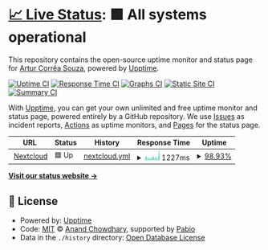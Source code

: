 # [📈 Live Status](https://arcstur.github.io/nextcloud-upptime): <!--live status--> **🟩 All systems operational**

This repository contains the open-source uptime monitor and status page for [Artur Corrêa Souza](https://arcstur.github.io/nextcloud-upptime), powered by [Upptime](https://github.com/upptime/upptime).

[![Uptime CI](https://github.com/arcstur/nextcloud-upptime/workflows/Uptime%20CI/badge.svg)](https://github.com/arcstur/nextcloud-upptime/actions?query=workflow%3A%22Uptime+CI%22)
[![Response Time CI](https://github.com/arcstur/nextcloud-upptime/workflows/Response%20Time%20CI/badge.svg)](https://github.com/arcstur/nextcloud-upptime/actions?query=workflow%3A%22Response+Time+CI%22)
[![Graphs CI](https://github.com/arcstur/nextcloud-upptime/workflows/Graphs%20CI/badge.svg)](https://github.com/arcstur/nextcloud-upptime/actions?query=workflow%3A%22Graphs+CI%22)
[![Static Site CI](https://github.com/arcstur/nextcloud-upptime/workflows/Static%20Site%20CI/badge.svg)](https://github.com/arcstur/nextcloud-upptime/actions?query=workflow%3A%22Static+Site+CI%22)
[![Summary CI](https://github.com/arcstur/nextcloud-upptime/workflows/Summary%20CI/badge.svg)](https://github.com/arcstur/nextcloud-upptime/actions?query=workflow%3A%22Summary+CI%22)

With [Upptime](https://upptime.js.org), you can get your own unlimited and free uptime monitor and status page, powered entirely by a GitHub repository. We use [Issues](https://github.com/arcstur/nextcloud-upptime/issues) as incident reports, [Actions](https://github.com/arcstur/nextcloud-upptime/actions) as uptime monitors, and [Pages](https://arcstur.github.io/nextcloud-upptime) for the status page.

<!--start: status pages-->
<!-- This summary is generated by Upptime (https://github.com/upptime/upptime) -->
<!-- Do not edit this manually, your changes will be overwritten -->
<!-- prettier-ignore -->
| URL | Status | History | Response Time | Uptime |
| --- | ------ | ------- | ------------- | ------ |
| <img alt="" src="https://icons.duckduckgo.com/ip3/nextcloud.arcstur.com.ico" height="13"> [Nextcloud](https://nextcloud.arcstur.com) | 🟩 Up | [nextcloud.yml](https://github.com/arcstur/homelab-status/commits/HEAD/history/nextcloud.yml) | <details><summary><img alt="Response time graph" src="./graphs/nextcloud/response-time-week.png" height="20"> 1227ms</summary><br><a href="https://status.arcstur.com/history/nextcloud"><img alt="Response time 1090" src="https://img.shields.io/endpoint?url=https%3A%2F%2Fraw.githubusercontent.com%2Farcstur%2Fhomelab-status%2FHEAD%2Fapi%2Fnextcloud%2Fresponse-time.json"></a><br><a href="https://status.arcstur.com/history/nextcloud"><img alt="24-hour response time 1322" src="https://img.shields.io/endpoint?url=https%3A%2F%2Fraw.githubusercontent.com%2Farcstur%2Fhomelab-status%2FHEAD%2Fapi%2Fnextcloud%2Fresponse-time-day.json"></a><br><a href="https://status.arcstur.com/history/nextcloud"><img alt="7-day response time 1227" src="https://img.shields.io/endpoint?url=https%3A%2F%2Fraw.githubusercontent.com%2Farcstur%2Fhomelab-status%2FHEAD%2Fapi%2Fnextcloud%2Fresponse-time-week.json"></a><br><a href="https://status.arcstur.com/history/nextcloud"><img alt="30-day response time 1167" src="https://img.shields.io/endpoint?url=https%3A%2F%2Fraw.githubusercontent.com%2Farcstur%2Fhomelab-status%2FHEAD%2Fapi%2Fnextcloud%2Fresponse-time-month.json"></a><br><a href="https://status.arcstur.com/history/nextcloud"><img alt="1-year response time 1090" src="https://img.shields.io/endpoint?url=https%3A%2F%2Fraw.githubusercontent.com%2Farcstur%2Fhomelab-status%2FHEAD%2Fapi%2Fnextcloud%2Fresponse-time-year.json"></a></details> | <details><summary><a href="https://status.arcstur.com/history/nextcloud">98.93%</a></summary><a href="https://status.arcstur.com/history/nextcloud"><img alt="All-time uptime 91.18%" src="https://img.shields.io/endpoint?url=https%3A%2F%2Fraw.githubusercontent.com%2Farcstur%2Fhomelab-status%2FHEAD%2Fapi%2Fnextcloud%2Fuptime.json"></a><br><a href="https://status.arcstur.com/history/nextcloud"><img alt="24-hour uptime 100.00%" src="https://img.shields.io/endpoint?url=https%3A%2F%2Fraw.githubusercontent.com%2Farcstur%2Fhomelab-status%2FHEAD%2Fapi%2Fnextcloud%2Fuptime-day.json"></a><br><a href="https://status.arcstur.com/history/nextcloud"><img alt="7-day uptime 98.93%" src="https://img.shields.io/endpoint?url=https%3A%2F%2Fraw.githubusercontent.com%2Farcstur%2Fhomelab-status%2FHEAD%2Fapi%2Fnextcloud%2Fuptime-week.json"></a><br><a href="https://status.arcstur.com/history/nextcloud"><img alt="30-day uptime 97.15%" src="https://img.shields.io/endpoint?url=https%3A%2F%2Fraw.githubusercontent.com%2Farcstur%2Fhomelab-status%2FHEAD%2Fapi%2Fnextcloud%2Fuptime-month.json"></a><br><a href="https://status.arcstur.com/history/nextcloud"><img alt="1-year uptime 91.18%" src="https://img.shields.io/endpoint?url=https%3A%2F%2Fraw.githubusercontent.com%2Farcstur%2Fhomelab-status%2FHEAD%2Fapi%2Fnextcloud%2Fuptime-year.json"></a></details>

<!--end: status pages-->

[**Visit our status website →**](https://status.arcstur.com)

## 📄 License

- Powered by: [Upptime](https://github.com/upptime/upptime)
- Code: [MIT](./LICENSE) © [Anand Chowdhary](https://anandchowdhary.com), supported by [Pabio](https://pabio.com)
- Data in the `./history` directory: [Open Database License](https://opendatacommons.org/licenses/odbl/1-0/)
